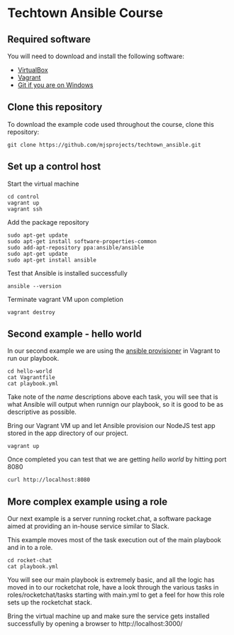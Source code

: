 # Techtown Ansible Course

## Required software

You will need to download and install the following software:

- [VirtualBox](https://www.virtualbox.org/wiki/Downloads)
- [Vagrant](https://www.vagrantup.com/downloads.html)
- [Git if you are on Windows](https://git-scm.com/download/win)

## Clone this repository

To download the example code used throughout the course, clone this repository:

```
git clone https://github.com/mjsprojects/techtown_ansible.git
```

## Set up a control host

Start the virtual machine

```
cd control
vagrant up
vagrant ssh
```


Add the package repository

```
sudo apt-get update
sudo apt-get install software-properties-common
sudo add-apt-repository ppa:ansible/ansible
sudo apt-get update
sudo apt-get install ansible
```

Test that Ansible is installed successfully

```
ansible --version
```

Terminate vagrant VM upon completion

```
vagrant destroy
```


## Second example - hello world

In our second example we are using the [ansible provisioner](https://www.vagrantup.com/docs/provisioning/ansible.html) in Vagrant to run our playbook.

```
cd hello-world
cat Vagrantfile
cat playbook.yml
```

Take note of the *name* descriptions above each task, you will see that is what Ansible will output when runnign our playbook, so it is good to be as descriptive as possible.

Bring our Vagrant VM up and let Ansible provision our NodeJS test app stored in the app directory of our project.

```
vagrant up
```

Once completed you can test that we are getting *hello world* by hitting port 8080

```
curl http://localhost:8080
```


## More complex example using a role

Our next example is a server running rocket.chat, a software package aimed at providing an in-house service similar to Slack.

This example moves most of the task execution out of the main playbook and in to a role.

```
cd rocket-chat
cat playbook.yml
```

You will see our main playbook is extremely basic, and all the logic has moved in to our rocketchat role, have a look through the various tasks in roles/rocketchat/tasks starting with main.yml to get a feel for how this role sets up the rocketchat stack.

Bring the virtual machine up and make sure the service gets installed successfully by opening a browser to http://localhost:3000/


